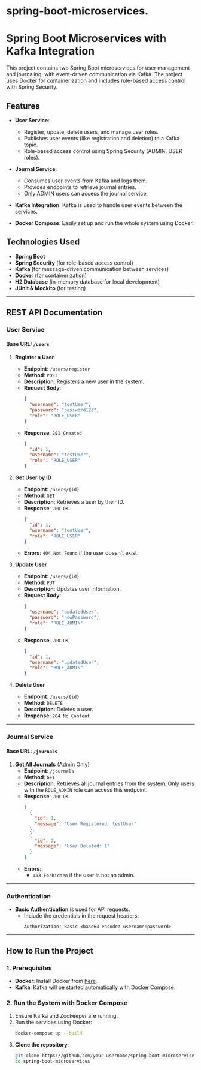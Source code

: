 # spring-boot-microservices.
# Spring Boot Microservices with Kafka Integration

This project contains two Spring Boot microservices for user management and journaling, with event-driven communication via Kafka. The project uses Docker for containerization and includes role-based access control with Spring Security.

## Features
- **User Service**: 
  - Register, update, delete users, and manage user roles.
  - Publishes user events (like registration and deletion) to a Kafka topic.
  - Role-based access control using Spring Security (ADMIN, USER roles).
- **Journal Service**: 
  - Consumes user events from Kafka and logs them.
  - Provides endpoints to retrieve journal entries.
  - Only ADMIN users can access the journal service.
  
- **Kafka Integration**: Kafka is used to handle user events between the services.
- **Docker Compose**: Easily set up and run the whole system using Docker.
  
## Technologies Used
- **Spring Boot**
- **Spring Security** (for role-based access control)
- **Kafka** (for message-driven communication between services)
- **Docker** (for containerization)
- **H2 Database** (in-memory database for local development)
- **JUnit & Mockito** (for testing)

---

## REST API Documentation

### **User Service**

#### Base URL: `/users`

1. **Register a User**
   - **Endpoint**: `/users/register`
   - **Method**: `POST`
   - **Description**: Registers a new user in the system.
   - **Request Body**:
     ```json
     {
       "username": "testUser",
       "password": "password123",
       "role": "ROLE_USER"
     }
     ```
   - **Response**: `201 Created`
     ```json
     {
       "id": 1,
       "username": "testUser",
       "role": "ROLE_USER"
     }
     ```

2. **Get User by ID**
   - **Endpoint**: `/users/{id}`
   - **Method**: `GET`
   - **Description**: Retrieves a user by their ID.
   - **Response**: `200 OK`
     ```json
     {
       "id": 1,
       "username": "testUser",
       "role": "ROLE_USER"
     }
     ```
   - **Errors**: `404 Not Found` if the user doesn't exist.

3. **Update User**
   - **Endpoint**: `/users/{id}`
   - **Method**: `PUT`
   - **Description**: Updates user information.
   - **Request Body**:
     ```json
     {
       "username": "updatedUser",
       "password": "newPassword",
       "role": "ROLE_ADMIN"
     }
     ```
   - **Response**: `200 OK`
     ```json
     {
       "id": 1,
       "username": "updatedUser",
       "role": "ROLE_ADMIN"
     }
     ```

4. **Delete User**
   - **Endpoint**: `/users/{id}`
   - **Method**: `DELETE`
   - **Description**: Deletes a user.
   - **Response**: `204 No Content`

---

### **Journal Service**

#### Base URL: `/journals`

1. **Get All Journals** (Admin Only)
   - **Endpoint**: `/journals`
   - **Method**: `GET`
   - **Description**: Retrieves all journal entries from the system. Only users with the `ROLE_ADMIN` role can access this endpoint.
   - **Response**: `200 OK`
     ```json
     [
       {
         "id": 1,
         "message": "User Registered: testUser"
       },
       {
         "id": 2,
         "message": "User Deleted: 1"
       }
     ]
     ```
   - **Errors**: 
     - `403 Forbidden` if the user is not an admin.

---

### **Authentication**

- **Basic Authentication** is used for API requests.
  - Include the credentials in the request headers:
    ```text
    Authorization: Basic <base64 encoded username:password>
    ```

---

## How to Run the Project

### 1. Prerequisites

- **Docker**: Install Docker from [here](https://docs.docker.com/get-docker/).
- **Kafka**: Kafka will be started automatically with Docker Compose.

### 2. Run the System with Docker Compose
1. Ensure Kafka and Zookeeper are running.
2. Run the services using Docker:
   ```bash
   docker-compose up --build

1. **Clone the repository**:
   ```bash
   git clone https://github.com/your-username/spring-boot-microservices.git
   cd spring-boot-microservices

